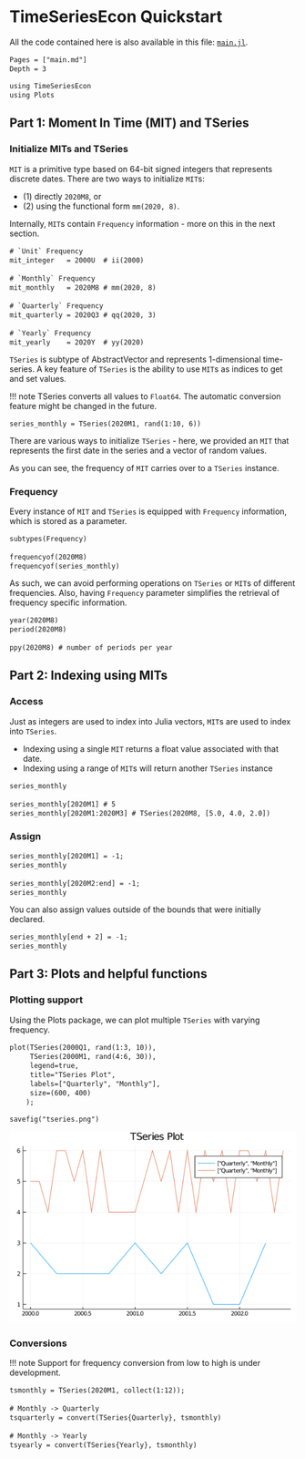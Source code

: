 # TimeSeriesEcon Quickstart

All the code contained here is also available in this file: [`main.jl`](main.jl).

```@contents
Pages = ["main.md"]
Depth = 3
```

```@setup tse
using TimeSeriesEcon
using Plots
```

## Part 1: Moment In Time (MIT) and TSeries

### Initialize MITs and TSeries

`MIT` is a primitive type based on 64-bit signed integers that 
represents discrete dates. There are two ways to initialize 
`MIT`s: 
 - (1) directly `2020M8`, or 
 - (2) using the functional form `mm(2020, 8)`.

Internally, `MIT`s contain `Frequency` information - more on this in the next section. 

```@repl tse
# `Unit` Frequency
mit_integer   = 2000U  # ii(2000)

# `Monthly` Frequency
mit_monthly   = 2020M8 # mm(2020, 8)

# `Quarterly` Frequency
mit_quarterly = 2020Q3 # qq(2020, 3)

# `Yearly` Frequency
mit_yearly    = 2020Y  # yy(2020)
```

`TSeries` is subtype of AbstractVector and represents 1-dimensional time-series. A key feature of `TSeries` is the ability to use `MIT`s as indices to get and set values. 

!!! note
    TSeries converts all values to `Float64`. The automatic conversion feature might be changed in the future.

```@repl tse
series_monthly = TSeries(2020M1, rand(1:10, 6))
```

There are various ways to initialize `TSeries` - here, we provided an `MIT` that represents the first date in the series and a vector of random values.

As you can see, the frequency of `MIT` carries over to a `TSeries` instance.

### Frequency

Every instance of `MIT` and `TSeries` is equipped with `Frequency` information, which is stored as a parameter.

```@repl tse
subtypes(Frequency)

frequencyof(2020M8)
frequencyof(series_monthly)
```

As such, we can avoid performing operations on `TSeries` or `MIT`s of different frequencies. Also, having `Frequency` parameter simplifies the retrieval of frequency specific information.

```@repl tse
year(2020M8)
period(2020M8)

ppy(2020M8) # number of periods per year
```

## Part 2: Indexing using MITs

### Access
Just as integers are used to index into Julia vectors, `MIT`s are used to index into `TSeries`. 

 - Indexing using a single `MIT` returns a float value associated with that date.
 - Indexing using a range of `MIT`s will return another `TSeries` instance

```@repl tse
series_monthly

series_monthly[2020M1] # 5
series_monthly[2020M1:2020M3] # TSeries(2020M8, [5.0, 4.0, 2.0])
```

### Assign

```@repl tse
series_monthly[2020M1] = -1;
series_monthly

series_monthly[2020M2:end] = -1;
series_monthly
```

You can also assign values outside of the bounds that were initially declared.

```@repl tse
series_monthly[end + 2] = -1;
series_monthly
```

## Part 3: Plots and helpful functions

### Plotting support

Using the Plots package, we can plot multiple `TSeries` with varying frequency.

```@repl tse
plot(TSeries(2000Q1, rand(1:3, 10)), 
     TSeries(2000M1, rand(4:6, 30)),
     legend=true, 
     title="TSeries Plot", 
     labels=["Quarterly", "Monthly"],
     size=(600, 400)
    );
```

```@setup sw07
savefig("tseries.png")
```

![TSeries Graph](tseries.png)


### Conversions

!!! note
    Support for frequency conversion from low to high is under development.

```@repl tse
tsmonthly = TSeries(2020M1, collect(1:12));

# Monthly -> Quarterly
tsquarterly = convert(TSeries{Quarterly}, tsmonthly)

# Monthly -> Yearly
tsyearly = convert(TSeries{Yearly}, tsmonthly)
```





    


